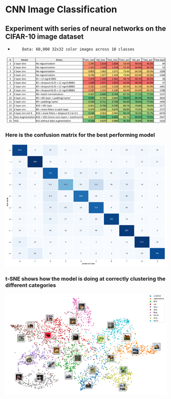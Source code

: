 # CNN Image Classification

## Experiment with series of neural networks on the CIFAR-10 image dataset
-         Data: 60,000 32x32 color images across 10 classes

![](/images/_16_models.png)

### Here is the confusion matrix for the best performing model
![](/images/_cnn_conf_matrix.png)

### t-SNE shows how the model is doing at correctly clustering the different categories
![](/images/_cnn_tsne.png)
